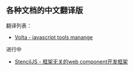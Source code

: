 
## 各种文档的中文翻译版

翻译列表：
- [Volta - javascript tools manange](https://github.com/document-translate/volta)

进行中
- [StencilJS - 框架无关的web component开发框架](https://github.com/document-translate/stenciljs)

<!--

**Here are some ideas to get you started:**

🙋‍♀️ A short introduction - what is your organization all about?
🌈 Contribution guidelines - how can the community get involved?
👩‍💻 Useful resources - where can the community find your docs? Is there anything else the community should know?
🍿 Fun facts - what does your team eat for breakfast?
🧙 Remember, you can do mighty things with the power of [Markdown](https://docs.github.com/github/writing-on-github/getting-started-with-writing-and-formatting-on-github/basic-writing-and-formatting-syntax)
-->
